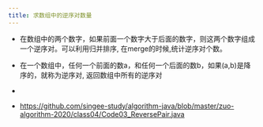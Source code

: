 ```yaml
---
title: 求数组中的逆序对数量
---
```


- 在数组中的两个数字，如果前面一个数字大于后面的数字，则这两个数字组成一个逆序对。可以利用归并排序, 在merge的时候,统计逆序对个数。

- 在一个数组中，任何一个前面的数a，和任何一个后面的数b，如果(a,b)是降序的，就称为逆序对, 返回数组中所有的逆序对

- 

- https://github.com/singee-study/algorithm-java/blob/master/zuo-algorithm-2020/class04/Code03_ReversePair.java
